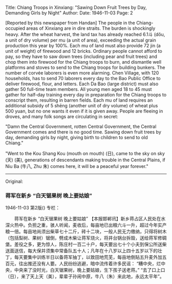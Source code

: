 Title: Chiang Troops in Xinxiang: "Sawing Down Fruit Trees by Day, Demanding Girls by Night"
Author:
Date: 1946-11-03
Page: 2

[Reported by this newspaper from Handan] The people in the Chiang-occupied areas of Xinxiang are in dire straits. The burden is shockingly heavy. After the wheat harvest, the land tax has already reached 6.1斗 (dǒu, a unit of dry volume) per mu (a unit of area), exceeding the actual grain production this year by 100%. Each mu of land must also provide 72 jin (a unit of weight) of firewood and 12 bricks. Ordinary people cannot afford to pay, so they have to saw down trees (including pear and fruit trees) and chop them into firewood for the Chiang troops to burn, and dismantle well platforms and stoves to send to the Chiang troops for building bunkers. The number of corvée laborers is even more alarming. Chen Village, with 120 households, has to send 70 laborers every day to the Bao Public Office to deliver firewood, flour, and letters. Each Da Bao (large district) must also gather 50 full-time team members. All young men aged 18 to 45 must gather for half-day training every day in preparation for the Chiang troops to conscript them, resulting in barren fields. Each mu of land requires an additional subsidy of 5 shēng (another unit of dry volume) of wheat plus 500 yuan, but no one wants it even if it is given away. People are fleeing in droves, and many folk songs are circulating in secret:

"Damn the Central Government, rotten Central Government, the Central Government comes and there is no good time. Sawing down fruit trees by day, demanding girls by night, giving birth to children to send to old Chiang."

"Went to the Kou Shang Kou (mouth on mouth) (日), came to the sky on sky (天) (美), generations of descendants making trouble in the Central Plains, if Niu Ba (牛八, Zhu 朱) comes here, it will be a peaceful year forever."



<hr /> 

Original: 


### 蒋军在新乡  “白天锯果树  晚上要姑娘”

1946-11-03
第2版()
专栏：

　　蒋军在新乡
    “白天锯果树  晚上要姑娘”
    【本报邯郸讯】新乡蒋占区人民处在水深火热中。负担之重，骇人听闻，麦收后，每亩地已出粮六斗一升，超过今年实产粮一倍。每亩地尚须出柴草七十二斤，砖十二块，一般人民无力缴纳，只得将树木（包括梨树、果树）锯倒，劈成木柴让蒋军烧火，将井台锅台拆毁，送给蒋军修碉堡。差役之多，更为惊人，陈庄村一百二十户，每天要出七十个小夫到保公所送柴送面送信，每大保并须集中常备队五十人；凡年在十八岁以上四十五岁以下的壮丁，每天要集中训练半日以备蒋军抽丁，以致田地荒芜，每亩地倒贴五升麦外加五百元，往出推还没有人要。人民纷纷逃避，暗中流传着许多民谣：
    “糟中央，烂中央，中央来了没时光，白天锯果树，晚上要姑娘，生下孩子送老蒋。”
    “去了口上口（日），来了天上天（美），辈辈子孙闹中原，牛八（朱）来此地，永远太平年”。
